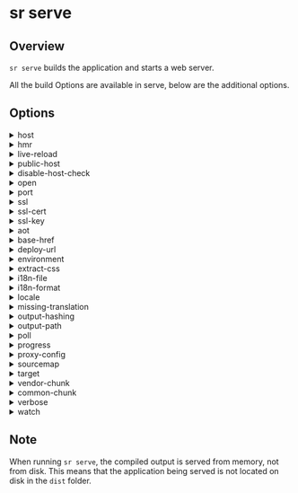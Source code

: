 <!-- Links in /docs/documentation should NOT have `.md` at the end, because they end up in our wiki at release. -->

# sr serve

## Overview
`sr serve` builds the application and starts a web server.

All the build Options are available in serve, below are the additional options.

## Options
<details>
  <summary>host</summary>
  <p>
    <code>--host</code> (aliases: <code>-H</code>) <em>default value: localhost</em>
  </p>
  <p>
    Listens only on localhost by default.
  </p>
</details>

<details>
  <summary>hmr</summary>
  <p>
    <code>--hmr</code> <em>default value: false</em>
  </p>
  <p>
    Enable hot module replacement.
  </p>
</details>

<details>
  <summary>live-reload</summary>
  <p>
    <code>--live-reload</code> (aliases: <code>-lr</code>) <em>default value: true</em>
  </p>
  <p>
    Whether to reload the page on change, using live-reload.
  </p>
</details>

<details>
  <summary>public-host</summary>
  <p>
    <code>--public-host</code> (aliases: <code>--live-reload-client</code>)
  </p>
  <p>
    Specify the URL that the browser client will use.
  </p>
</details>

<details>
  <summary>disable-host-check</summary>
  <p>
    <code>--disable-host-check</code> <em>default value: false</em>
  </p>
  <p>
    Don't verify connected clients are part of allowed hosts.
  </p>
</details>

<details>
  <summary>open</summary>
  <p>
    <code>--open</code> (aliases: <code>-o</code>) <em>default value: false</em>
  </p>
  <p>
    Opens the url in default browser.
  </p>
</details>

<details>
  <summary>port</summary>
  <p>
    <code>--port</code> (aliases: <code>-p</code>) <em>default value: 4200</em>
  </p>
  <p>
    Port to listen to for serving.
  </p>
</details>

<details>
  <summary>ssl</summary>
  <p>
    <code>--ssl</code>
  </p>
  <p>
    Serve using HTTPS.
  </p>
</details>

<details>
  <summary>ssl-cert</summary>
  <p>
    <code>--ssl-cert</code> (aliases: <code>-</code>) <em>default value: </em>
  </p>
  <p>
    SSL certificate to use for serving HTTPS.
  </p>
</details>

<details>
  <summary>ssl-key</summary>
  <p>
    <code>--ssl-key</code>
  </p>
  <p>
    SSL key to use for serving HTTPS.
  </p>
</details>

<details>
  <summary>aot</summary>
  <p>
    <code>--aot</code>
  </p>
  <p>
    Build using Ahead of Time compilation.
  </p>
</details>

<details>
  <summary>base-href</summary>
  <p>
    <code>--base-href</code> (aliases: <code>-bh</code>)
  </p>
  <p>
    Base url for the application being built.
  </p>
</details>

<details>
  <summary>deploy-url</summary>
  <p>
    <code>--deploy-url</code> (aliases: <code>-d</code>)
  </p>
  <p>
    URL where files will be deployed.
  </p>
</details>

<details>
  <summary>environment</summary>
  <p>
    <code>--environment</code> (aliases: <code>-e</code>)
  </p>
  <p>
    Defines the build environment.
  </p>
</details>

<details>
  <summary>extract-css</summary>
  <p>
    <code>--extract-css</code> (aliases: <code>-ec</code>)
  </p>
  <p>
    Extract css from global styles onto css files instead of js ones.
  </p>
</details>

<details>
  <summary>i18n-file</summary>
  <p>
    <code>--i18n-file</code>
  </p>
  <p>
    Localization file to use for i18n.
  </p>
</details>

<details>
  <summary>i18n-format</summary>
  <p>
    <code>--i18n-format</code>
  </p>
  <p>
    Format of the localization file specified with --i18n-file.
  </p>
</details>

<details>
  <summary>locale</summary>
  <p>
    <code>--locale</code>
  </p>
  <p>
    Locale to use for i18n.
  </p>
</details>

<details>
  <summary>missing-translation</summary>
  <p>
    <code>--missing-translation</code>
  </p>
  <p>
    How to handle missing translations for i18n.
  </p>
  <p>
    Values: <code>error</code>, <code>warning</code>, <code>ignore</code>
  </p>
</details>

<details>
  <summary>output-hashing</summary>
  <p>
    <code>--output-hashing</code> (aliases: <code>-oh</code>) <em>default value: </em>
  </p>
  <p>
    Define the output filename cache-busting hashing mode. Possible values: <code>none</code>, <code>all</code>, <code>media</code>, <code>bundles</code>
  </p>
</details>

<details>
  <summary>output-path</summary>
  <p>
    <code>--output-path</code> (aliases: <code>-op</code>) <em>default value: </em>
  </p>
  <p>
    Path where output will be placed.
  </p>
</details>

<details>
  <summary>poll</summary>
  <p>
    <code>--poll</code>
  </p>
  <p>
    Enable and define the file watching poll time period (milliseconds) .
  </p>
</details>

<details>
  <summary>progress</summary>
  <p>
    <code>--progress</code> (aliases: <code>-pr</code>) <em>default value: true inside TTY, false otherwise</em>
  </p>
  <p>
    Log progress to the console while building.
  </p>
</details>

<details>
  <summary>proxy-config</summary>
  <p>
    <code>--proxy-config</code> (aliases: <code>-pc</code>)
  </p>
  <p>
    Use a <a href="https://github.com/angular/angular-cli/blob/master/docs/documentation/stories/proxy.md">proxy</a> configuration file to send some requests to a backend server rather than the webpack dev server.
  </p>
</details>

<details>
  <summary>sourcemap</summary>
  <p>
    <code>--sourcemap</code> (aliases: <code>-sm</code>, <code>sourcemaps</code>)
  </p>
  <p>
    Output sourcemaps.
  </p>
</details>

<details>
  <summary>target</summary>
  <p>
    <code>--target</code> (aliases: <code>-t</code>, <code>-dev</code>, <code>-prod</code>) <em>default value: development</em>
  </p>
  <p>
    Defines the build target.
  </p>
</details>

<details>
  <summary>vendor-chunk</summary>
  <p>
    <code>--vendor-chunk</code> (aliases: <code>-vc</code>) <em>default value: true</em>
  </p>
  <p>
    Use a separate bundle containing only vendor libraries.
  </p>
</details>

<details>
  <summary>common-chunk</summary>
  <p>
    <code>--common-chunk</code> (aliases: <code>-cc</code>) <em>default value: true</em>
  </p>
  <p>
    Use a separate bundle containing code used across multiple bundles.
  </p>
</details>

<details>
  <summary>verbose</summary>
  <p>
    <code>--verbose</code> (aliases: <code>-v</code>) <em>default value: false</em>
  </p>
  <p>
    Adds more details to output logging.
  </p>
</details>

<details>
  <summary>watch</summary>
  <p>
    <code>--watch</code> (aliases: <code>-w</code>)
  </p>
  <p>
    Run build when files change.
  </p>
</details>


## Note
When running `sr serve`, the compiled output is served from memory, not from disk. This means that the application being served is not located on disk in the `dist` folder.
